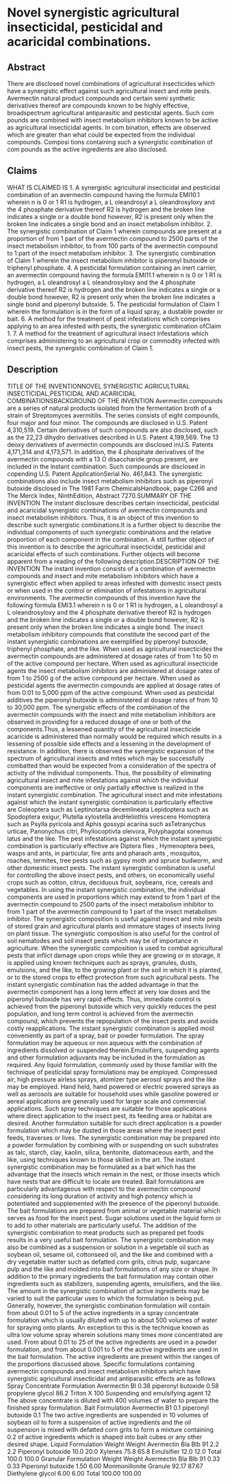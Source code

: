 # Novel synergistic agricultural insecticidal, pesticidal and acaricidal combinations.

## Abstract
There are disclosed novel combinations of agricultural insecticides which have a synergistic effect against such agricultural insect and mite pests. Avermectin natural product compounds and certain semi synthetic derivatives thereof are compounds known to be highly effective, broadspectrum agricultural antiparasitic and pesticidal agents. Such com pounds are combined with insect metabolism inhibitors known to be active as agricultural insecticidal agents. In com bination, effects are observed which are greater than what could be expected from the individual compounds. Composi tions containing such a synergistic combination of com pounds as the active ingredients are also disclosed.

## Claims
WHAT IS CLAIMED IS 1. A synergistic agricultural insecticidal and pesticidal combination of an avermectin compound having the formula EMI10.1 wherein n is 0 or 1 R1 is hydrogen, a L oleandrosyl a L oleandrosyloxy and the 4 phosphate derivative thereof R2 is hydrogen and the broken line indicates a single or a double bond however, R2 is present only when the broken line indicates a single bond and an insect metabolism inhibitor. 2. The synergistic combination of Claim 1 wherein compounds are present at a proportion of from 1 part of the avermectin compound to 2500 parts of the insect metabolism inhibitor, to from 100 parts of the avermectin compound to 1 part of the insect metabolism inhibitor. 3. The synergistic combination of Claim 1 wherein the insect metabolism inhibitor is piperonyl butoxide or triphenyl phosphate. 4. A pesticidal formulation containing an inert carrier, an avermectin compound having the formula EMI11.1 wherein n is 0 or 1 R1 is hydrogen, a L oleandrosyl a L oleandrosyloxy and the 4 phosphate derivative thereof R2 is hydrogen and the broken line indicates a single or a double bond however, R2 is present only when the broken line indicates a single bond and piperonyl butoxide. 5. The pesticidal formulation of Claim 1 wherein the formulation is in the form of a liquid spray, a dustable powder or bait. 6. A method for the treatment of pest infestations which comprises applying to an area infested with pests, the synergistic combination ofClaim 1. 7. A method for the treatment of agricultural insect infestations which comprises administering to an agricultural crop or commodity infected with insect pests, the synergistic combination of Claim 1.

## Description
TITLE OF THE INVENTIONNOVEL SYNERGISTIC AGRICULTURAL INSECTICIDAL,PESTICIDAL AND ACARICIDAL COMBINATIONSBACKGROUND OF THE INVENTION Avermectin compounds are a series of natural products isolated from the fermentation broth of a strain of Streptomyces avermitilis. The series consists of eight compounds, four major and four minor. The compounds are disclosed in U.S. Patent 4,310,519. Certain derivatives of such compounds are also disclosed, such as the 22,23 dihydro derivatives described in U.S. Patent 4,199,569. The 13 deoxy derivatives of avermectin compounds are disclosed inU.S. Patents 4,171,314 and 4,173,571. In addition, the 4 phosphate derivatives of the avermectin compounds with a 13 O disaccharide group present, are included in the instant combination. Such compounds are disclosed in copending U.S. Patent ApplicationSerial No. 461,843. The synergistic combinations also include insect metabolism inhibitors such as piperonyl butoxide disclosed in The 1981 Farm ChemicalsHandbook, page C266 and The Merck Index, NinthEdition, Abstract 7270.SUMMARY OF THE INVENTION The instant disclosure describes certain insecticidal, pesticidal and acaricidal synergistic combinations of avermectin compounds and insect metabolism inhibitors. Thus, it is an object of this invention to describe such synergistic combinations.It is a further object to describe the individual components of such synergistic combinations and the relative proportion of each component in the combination. A still further object of this invention is to describe the agricultural insecticidal, pesticidal and acaricidal effects of such combinations. Further objects will become apparent from a reading of the following description.DESCRIPTION OF THE INVENTION The instant invention consists of a combination of avermectin compounds and insect and mite metabolism inhibitors which have a synergistic effect when applied to areas infested with domestic insect pests or when used in the control or elimination of infestations in agricultural environments. The avermectin compounds of this invention have the following formula EMI3.1 wherein n is 0 or 1 R1 is hydrogen, a L oleandrosyl a L oleandrosyloxy and the 4 phosphate derivative thereof R2 is hydrogen and the broken line indicates a single or a double bond however, R2 is present only when the broken line indicates a single bond. The insect metabolism inhibitory compounds that constitute the second part of the instant synergistic combinations are exemplified by piperonyl butoxide, triphenyl phosphate, and the like. When used as agricultural insecticides the avermectin compounds are administered at dosage rates of from 1 to 50 m of the active compound per hectare. When used as agricultural insecticide agents the insect metabolism inhibitors are administered at dosage rates of from 1 to 2500 g of the active compound per hectare. When used as pesticidal agents the avermectin compounds are applied at dosage rates of from 0.01 to 5,000 ppm of the active compound. When used as pesticidal additives the piperonyl butoxide is administered at dosage rates of from 10 to 30,000 ppm. The synergistic effects of the combination of the avermectin compounds with the insect and mite metabolism inhibitors are observed in providing for a reduced dosage of one or both of the components.Thus, a lessened quantity of the agricultural insecticide acaricide is administered than normally would be required which results in a lessening of possible side effects and a lessening in the development of resistance. In addition, there is observed the synergistic expansion of the spectrum of agricultural insects and mites which may be successfully combatted than would be expected from a consideration of the spectra of activity of the individual components. Thus, the possibility of eliminating agricultural insect and mite infestations against which the individual components are ineffective or only partially effective is realized in the instant synergistic combination. The agricultural insect and mite infestations against which the instant synergistic combination is particularly effective are Coleoptera such as Leptinotarsa decemlineata Lepidoptera such as Spodoptera exigur, Plutella xylostella andHeliothis virescens Homoptera such as Psylla pyricola and Aphis gossypi acarina such asTetranychus urticae, Panonychus citri, Phyllocoptivta oleivora, Polyphagotai sonemus latus and the like. The pest infestations against which the instant synergistic combination is particularly effective are Diptera flies , Hymenoptera bees, wasps and ants, in particular, fire ants and pharaoh ants , mosquitos, roaches, termites, tree pests such as gypsy moth and spruce budworm, and other domestic insect pests. The instant synergistic combination is useful for controlling the above insect pests, and others, on economically useful crops such as cotton, citrus, deciduous fruit, soybeans, rice, cereals and vegetables. In using the instant synergistic combination, the individual components are used in proportions which may extend to from 1 part of the avermectin compound to 2500 parts of the insect metabolism inhibitor to from 1 part of the avermectin compound to 1 part of the insect metabolism inhibitor. The synergistic composition is useful against insect and mite pests of stored grain and agricultural plants and immature stages of insects living on plant tissue. The synergistic composition is also useful for the control of soil nematodes and soil insect pests which may be of importance in agriculture. When the synergistic composition is used to combat agricultural pests that inflict damage upon crops while they are growing or in storage, it is applied using known techniques such as sprays, granules, dusts, emulsions, and the like, to the growing plant or the soil in which it is planted, or to the stored crops to effect protection from such agricultural pests. The instant synergistic combination has the added advantage in that the avermectin component has a long term effect at very low doses and the piperonyl butoxide has very rapid effects. Thus, immediate control is achieved from the piperonyl butoxide which very quickly reduces the pest population, and long term control is achieved from the avermectin compound, which prevents the repopulation of the insect pests and avoids costly reapplications. The instant synergistic combination is applied most conveniently as part of a spray, bait or powder formulation. The spray formulation may be aqueous or non aqueous with the combination of ingredients dissolved or suspended therein.Emulsifiers, suspending agents and other formulation adjuvants may be included in the formulation as required. Any liquid formulation, commonly used by those familiar with the technique of pesticidal spray formulations may be employed. Compressed air, high pressure airless sprays, atomizer type aerosol sprays and the like may be employed. Hand held, hand powered or electric powered sprays as well as aerosols are suitable for household uses while gasoline powered or aereal applications are generally used for larger scale and commercial applications. Such spray techniques are suitable for those applications where direct application to the insect pest, its feeding area or habitat are desired. Another formulation suitable for such direct application is a powder formulation which may be dusted in those areas where the insect pest feeds, traverses or lives. The synergistic combination may be prepared into a powder formulation by combining with or suspending on such substrates as talc, starch, clay, kaolin, silica, bentonite, diatomaceous earth, and the like, using techniques known to those skilled in the art. The instant synergistic combination may be formulated as a bait which has the advantage that the insects which remain in the nest, or those insects which have nests that are difficult to locate are treated. Bait formulations are particularly advantageous with respect to the avermectin compound considering its long duration of activity and high potency which is potentiated and supplemented with the presence of the piperonyl butoxide. The bait formulations are prepared from animal or vegetable material which serves as food for the insect pest. Sugar solutions used in the liquid form or to add to other materials are particularly useful. The addition of the synergistic combination to meat products such as prepared pet foods results in a very useful bait formulation. The synergistic combination may also be combined as a suspension or solution in a vegetable oil such as soybean oil, sesame oil, cottonseed oil, and the like and combined with a dry vegetable matter such as defatted corn grits, citrus pulp, sugarcane pulp and the like and molded into bait formulations of any size or shape. In addition to the primary ingredients the bait formulation may contain other ingredients such as stabilizers, suspending agents, emulsifiers, and the like. The amount in the synergistic combination of active ingredients may be varied to suit the particular uses to which the formulation is being put. Generally, however, the synergistic combination formulation will contain from about 0.01 to 5 of the active ingredients in a spray concentrate formulation which is usually diluted with up to about 500 volumes of water for spraying onto plants. An exception to this is the technique known as ultra low volume spray wherein solutions many times more concentrated are used. From about 0.01 to 25 of the active ingredients are used in a powder formulation, and from about 0.001 to 5 of the active ingredients are used in the bait formulation. The active ingredients are present within the ranges of the proportions discussed above. Specific formulations containing avermectin compounds and insect metabolism inhibitors which have synergistic agricultural insecticidal and antiparasitic effects are as follows Spray Concentrate Formulation Avermectin BI 0.38 piperonyl butoxide 0.58 propylene glycol 86.2 Triton X 100 Suspending and emulsifying agent 12 The above concentrate is diluted with 400 volumes of water to prepare the finished spray formulation. Bait Formulation Avermectin B1 0.1 piperonyl butoxide 0.1 The two active ingredients are suspended in 10 volumes of soybean oil to form a suspension of active ingredients and the oil suspension is mixed with defatted corn grits to form a mixture containing 0.2 of active ingredients which is shaped into bait cubes or any other desired shape. Liquid Formulation Weight Weight Avermectin Bla Blb 91 2.2 2.2 Piperonyl butoxide 10.0 20.0 Xylenes 75.8 65.8 Emulsifier 12.0 12.0 Total 100.0 100.0 Granular Formulation Weight Weight Avermectin Bla Blb 91 0.33 0.33 Piperonyl butoxide 1.50 6.00 Monmonillonite Granule 92.17 87.67 Diethylene glycol 6.00 6.00 Total 100.00 100.00